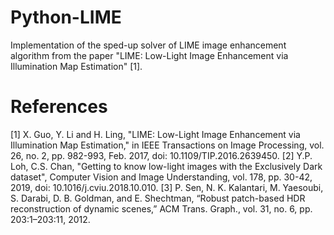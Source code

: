# Python-LIME
Implementation of the sped-up solver of LIME image enhancement algorithm from the paper "LIME: Low-Light Image Enhancement via Illumination Map Estimation" [1].
# References
[1]	X. Guo, Y. Li and H. Ling, "LIME: Low-Light Image Enhancement via Illumination Map Estimation," in IEEE Transactions on Image Processing, vol. 26, no. 2, pp. 982-993, Feb. 2017, doi: 10.1109/TIP.2016.2639450.
[2]	Y.P. Loh, C.S. Chan, "Getting to know low-light images with the Exclusively Dark dataset", Computer Vision and Image Understanding, vol. 178, pp. 30-42, 2019, doi: 10.1016/j.cviu.2018.10.010.
[3]	P. Sen, N. K. Kalantari, M. Yaesoubi, S. Darabi, D. B. Goldman, and E. Shechtman, “Robust patch-based HDR reconstruction of dynamic scenes,” ACM Trans. Graph., vol. 31, no. 6, pp. 203:1–203:11, 2012.
